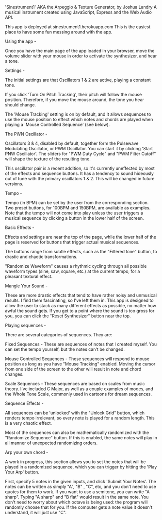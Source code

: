 'Sinestrument1' AKA the Arpeggio & Texture Generator, by Joshua Landry
A musical instrument created using JavaScript, Express and the Web Audio API.

This app is deployed at
sinestrument1.herokuapp.com
This is the easiest place to have some fun messing around with the app.

Using the app -

  Once you have the main page of the app loaded in your browser, move the volume slider with your mouse in order to activate the synthesizer, and hear a tone.  

Settings -

  The initial settings are that Oscillators 1 & 2 are active, playing a constant tone.  

  If you click 'Turn On Pitch Tracking', their pitch will follow the mouse position.  Therefore, if you move the mouse around, the tone you hear should change.

  The 'Mouse Tracking' setting is on by default, and it allows sequences to use the mouse position to effect which notes and chords are played when playing a 'Mouse Controlled Sequence' (see below).

The PWN Oscillator - 

  Oscillators 3 & 4, disabled by default, together form the Pulsewave Modulating Oscillator, or PWM Oscillator.  You can start it by clicking 'Start PNW Oscillator'.  The sliders for "PWM Duty Cycle" and "PWM Filter Cutoff" will shape the texture of the resulting tone.

  This oscillator pair is a recent addition, so it's currently uneffected by most of the effects and sequence buttons.  It has a tendency to sound hideously out of tune with the primary oscillators 1 & 2.  This will be changed in future versions.

Tempo - 

  Tempo (in BPM) can be set by the user from the corresponding section.  Two preset buttons, for 100BPM and 150BPM, are available as examples.  Note that the tempo will not come into play unless the user triggers a musical sequence by clicking
  a button in the lower half of the screen.


Basic Effects -

  Effects and settings are near the top of the page, while the lower half of the page is reserved for buttons that trigger actual musical sequences.

  The buttons range from subtle effects, such as the "Filtered tone" button, to drastic and chaotic transformations.

  "Randomize Waveform" causes a rhythmic cycling through all possible waveform types (sine, saw, square, etc.) at the current tempo, for a pleasant textural effect.

Mangle Your Sound -

  These are more drastic effects that tend to have rather noisy and unmusical results.  I find them fascinating, so I've left them in.  This app is designed to allow the user to stack as many different effects as possible, no matter how awful the sound gets.  If you get to a point where the sound is too gross for you, you can click the "Reset Synthesizer" button near the top.

Playing sequences -

  There are several categories of sequences.  They are:
    
  Fixed Sequences - These are sequences of notes that I created myself.  You can set the tempo yourself, but the notes can't be changed.

  Mouse Controlled Sequences - These sequences will respond to mouse position as long as you have "Mouse Tracking" enabled.  Moving the cursor from one side of the screen to the other will result in note and chord changes.

  Scale Sequences - These sequences are based on scales from music theory.  I've included C Major, as well as a couple examples of modes, and the Whole Tone Scale, commonly used in cartoons for dream sequences.

Sequence Effects -

  All sequences can be 'unlocked' with the "Unlock Grid" button, which renders tempo irrelevant, so every note is played for a random length.  This is a very chaotic effect.

  Most of the sequences can also be mathematically randomized with the "Randomize Sequence" button.  If this is enabled, the same notes will play in all manner of unexpected randomizing orders.

Arp your own chord -

  A work in progress, this section allows you to set the notes that will be played in a randomized sequence, which you can trigger by hitting the 'Play Your Arp' button.

  First, specify 5 notes in the given inputs, and click 'Submit Your Notes'.  The notes can be written as simply "A", "B" , "C", etc, and you don't need to use quotes for them to work.  If you want to use a semitone, you can write "A sharp".  Typing "A sharp" and "B flat" would result in the same note.  You don't need to worry about which octave is being used: the program will randomly choose that for you.  If the computer gets a note value it doesn't understand, it will just use "C".